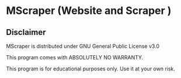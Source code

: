# MScraper (Website and Scraper )

## Disclaimer

MScraper is distributed under GNU General Public License v3.0

This program comes with ABSOLUTELY NO WARRANTY.

This program is for educational purposes only. Use it at your own risk.
